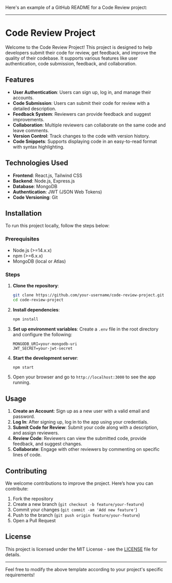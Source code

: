Here's an example of a GitHub README for a Code Review project:

---

# Code Review Project

Welcome to the Code Review Project! This project is designed to help developers submit their code for review, get feedback, and improve the quality of their codebase. It supports various features like user authentication, code submission, feedback, and collaboration.

## Features

- **User Authentication**: Users can sign up, log in, and manage their accounts.
- **Code Submission**: Users can submit their code for review with a detailed description.
- **Feedback System**: Reviewers can provide feedback and suggest improvements.
- **Collaboration**: Multiple reviewers can collaborate on the same code and leave comments.
- **Version Control**: Track changes to the code with version history.
- **Code Snippets**: Supports displaying code in an easy-to-read format with syntax highlighting.

## Technologies Used

- **Frontend**: React.js, Tailwind CSS
- **Backend**: Node.js, Express.js
- **Database**: MongoDB
- **Authentication**: JWT (JSON Web Tokens)
- **Code Versioning**: Git

## Installation

To run this project locally, follow the steps below:

### Prerequisites

- Node.js (>=14.x.x)
- npm (>=6.x.x)
- MongoDB (local or Atlas)

### Steps

1. **Clone the repository**:

   ```bash
   git clone https://github.com/your-username/code-review-project.git
   cd code-review-project
   ```

2. **Install dependencies**:

   ```bash
   npm install
   ```

3. **Set up environment variables**:
   Create a `.env` file in the root directory and configure the following:

   ```
   MONGODB_URI=your-mongodb-uri
   JWT_SECRET=your-jwt-secret
   ```

4. **Start the development server**:

   ```bash
   npm start
   ```

5. Open your browser and go to `http://localhost:3000` to see the app running.

## Usage

1. **Create an Account**: Sign up as a new user with a valid email and password.
2. **Log In**: After signing up, log in to the app using your credentials.
3. **Submit Code for Review**: Submit your code along with a description, and assign reviewers.
4. **Review Code**: Reviewers can view the submitted code, provide feedback, and suggest changes.
5. **Collaborate**: Engage with other reviewers by commenting on specific lines of code.

## Contributing

We welcome contributions to improve the project. Here’s how you can contribute:

1. Fork the repository
2. Create a new branch (`git checkout -b feature/your-feature`)
3. Commit your changes (`git commit -am 'Add new feature'`)
4. Push to the branch (`git push origin feature/your-feature`)
5. Open a Pull Request

## License

This project is licensed under the MIT License - see the [LICENSE](LICENSE) file for details.

---

Feel free to modify the above template according to your project's specific requirements!
